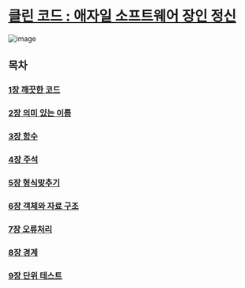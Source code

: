 # [클린 코드 : 애자일 소프트웨어 장인 정신](https://www.yes24.com/Product/Goods/11681152)

![image](https://github.com/hoa0217/study-repo/assets/48192141/606a571b-2cde-4821-8403-8f1026e5d8d9)

## 목차
### [1장 깨끗한 코드](Section1.md)
### [2장 의미 있는 이름](Section2.md)
### [3장 함수](Section3.md)
### [4장 주석](Section4.md)
### [5장 형식맞추기](Section5.md)
### [6장 객체와 자료 구조](Section6.md)
### [7장 오류처리](Section7.md)
### [8장 경계](Section8.md)
### [9장 단위 테스트](Section9.md)
